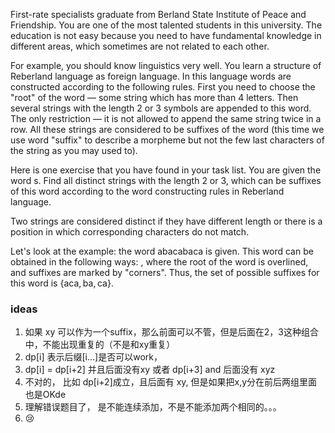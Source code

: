 First-rate specialists graduate from Berland State Institute of Peace and Friendship. You are one of the most talented students in this university. The education is not easy because you need to have fundamental knowledge in different areas, which sometimes are not related to each other.

For example, you should know linguistics very well. You learn a structure of Reberland language as foreign language. In this language words are constructed according to the following rules. First you need to choose the "root" of the word — some string which has more than 4 letters. Then several strings with the length 2 or 3 symbols are appended to this word. The only restriction — it is not allowed to append the same string twice in a row. All these strings are considered to be suffixes of the word (this time we use word "suffix" to describe a morpheme but not the few last characters of the string as you may used to).

Here is one exercise that you have found in your task list. You are given the word s. Find all distinct strings with the length 2 or 3, which can be suffixes of this word according to the word constructing rules in Reberland language.

Two strings are considered distinct if they have different length or there is a position in which corresponding characters do not match.

Let's look at the example: the word abacabaca is given. This word can be obtained in the following ways: , where the root of the word is overlined, and suffixes are marked by "corners". Thus, the set of possible suffixes for this word is {aca, ba, ca}.

### ideas
1. 如果 xy 可以作为一个suffix，那么前面可以不管，但是后面在2，3这种组合中，不能出现重复的（不是和xy重复）
2. dp[i] 表示后缀[i...]是否可以work，
3. dp[i] = dp[i+2] 并且后面没有xy 或者 dp[i+3] and 后面没有 xyz
4. 不对的， 比如 dp[i+2]成立，且后面有 xy, 但是如果把x,y分在前后两组里面也是OKde
5. 理解错误题目了， 是不能连续添加，不是不能添加两个相同的。。。
6. 😢